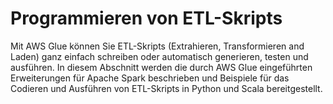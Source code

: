 # Programmieren von ETL-Skripts
Mit AWS Glue können Sie ETL-Skripts (Extrahieren, Transformieren and Laden) ganz einfach schreiben oder automatisch generieren, testen und ausführen. In diesem Abschnitt werden die durch AWS Glue eingeführten Erweiterungen für Apache Spark beschrieben und Beispiele für das Codieren und Ausführen von ETL-Skripts in Python und Scala bereitgestellt.
